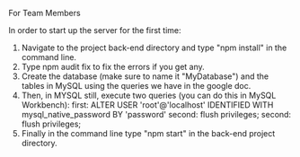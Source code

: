 For Team Members

In order to start up the server for the first time:

1. Navigate to the project back-end directory and type "npm install" in the command line.
2. Type npm audit fix to fix the errors if you get any.
3. Create the database (make sure to name it "MyDatabase") and the tables in MySQL using the queries we have in the google doc.
4. Then, in MYSQL still, execute two queries (you can do this in MySQL Workbench):
   first: 
      ALTER USER 'root'@'localhost' IDENTIFIED WITH mysql_native_password BY 'password'
      second: flush privileges;
   second: 
      flush privileges;
5. Finally in the command line type "npm start" in the back-end project directory.
